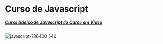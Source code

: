 # Curso de Javascript
 [__*Curso básico de Javascript do Curso em Vídeo*__ ](https://youtube.com/playlist?list=PLHz_AreHm4dlsK3Nr9GVvXCbpQyHQl1o1)
 ***
![javascript-736400_640](https://user-images.githubusercontent.com/65745895/103253492-40ee9e00-4960-11eb-88ac-9403b20b04c8.png)


